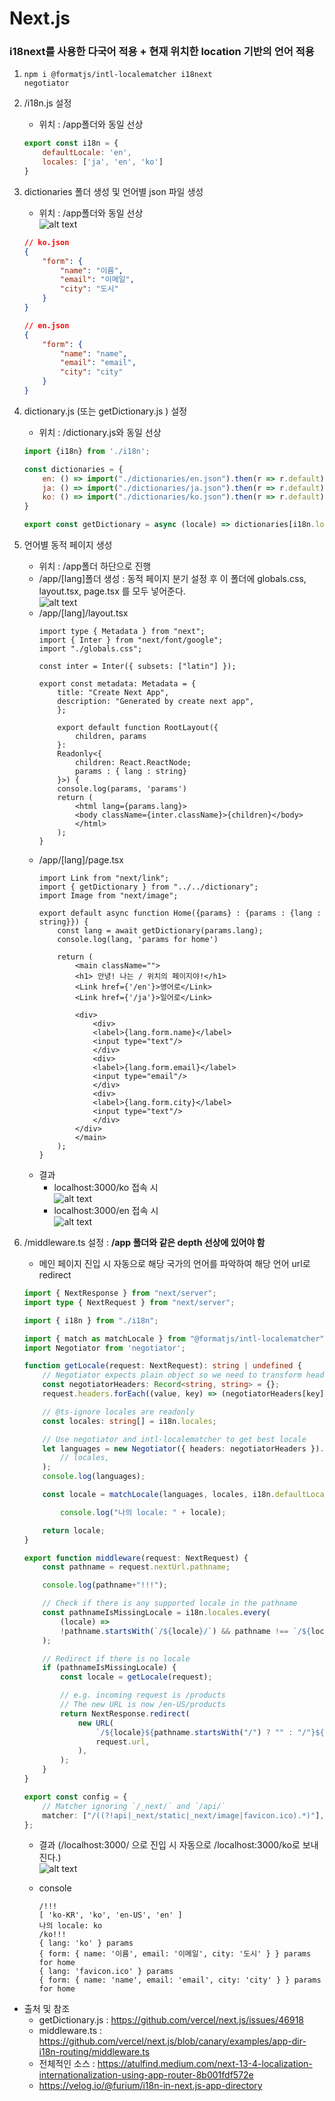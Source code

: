 # Next.js
### i18next를 사용한 다국어 적용 + 현재 위치한 location 기반의 언어 적용
1. <code>npm i @formatjs/intl-localematcher i18next negotiator</code>
2. /i18n.js 설정
    * 위치 : /app폴더와 동일 선상
    ```js
    export const i18n = {
        defaultLocale: 'en',
        locales: ['ja', 'en', 'ko']
    }
    ```
3. dictionaries 폴더 생성 및 언어별 json 파일 생성
    * 위치 : /app폴더와 동일 선상<br/>
    ![alt text](./mdImages/i18next-1.png)
    ```json
    // ko.json
    {
        "form": {
            "name": "이름",
            "email": "이메일",
            "city": "도시"
        }
    }

    // en.json
    {
        "form": {
            "name": "name",
            "email": "email",
            "city": "city"
        }
    }
    ```
4. dictionary.js (또는 getDictionary.js ) 설정
    * 위치 : /dictionary.js와 동일 선상
    ```js
    import {i18n} from './i18n';

    const dictionaries = {
        en: () => import("./dictionaries/en.json").then(r => r.default),
        ja: () => import("./dictionaries/ja.json").then(r => r.default),
        ko: () => import("./dictionaries/ko.json").then(r => r.default),
    }

    export const getDictionary = async (locale) => dictionaries[i18n.locales.includes(locale) ? locale : i18n.defaultLocale]()
    ```
5. 언어별 동적 페이지 생성
    * 위치 : /app폴더 하단으로 진행
    * /app/[lang]폴더 생성 : 동적 페이지 분기 설정 후 이 폴더에 globals.css, layout.tsx, page.tsx 를 모두 넣어준다.<br/>
    ![alt text](./mdImages/i18next-2.png)
    * /app/[lang]/layout.tsx
        ```tsx
        import type { Metadata } from "next";
        import { Inter } from "next/font/google";
        import "./globals.css";

        const inter = Inter({ subsets: ["latin"] });

        export const metadata: Metadata = {
            title: "Create Next App",
            description: "Generated by create next app",
            };

            export default function RootLayout({
                children, params
            }: 
            Readonly<{
                children: React.ReactNode;
                params : { lang : string}
            }>) {
            console.log(params, 'params')
            return (
                <html lang={params.lang}>
                <body className={inter.className}>{children}</body>
                </html>
            );
        }

        ```
    * /app/[lang]/page.tsx 
        ```tsx
        import Link from "next/link";
        import { getDictionary } from "../../dictionary";
        import Image from "next/image";

        export default async function Home({params} : {params : {lang : string}}) {
            const lang = await getDictionary(params.lang);
            console.log(lang, 'params for home')

            return (
                <main className="">
                <h1> 안녕! 나는 / 위치의 페이지야!</h1>
                <Link href={'/en'}>영어로</Link>
                <Link href={'/ja'}>일어로</Link>

                <div>
                    <div>
                    <label>{lang.form.name}</label>
                    <input type="text"/>
                    </div>
                    <div>
                    <label>{lang.form.email}</label>
                    <input type="email"/>
                    </div>
                    <div>
                    <label>{lang.form.city}</label>
                    <input type="text"/>
                    </div>
                </div>
                </main>
            );
        }

        ```
    * 결과 
        * localhost:3000/ko 접속 시<br/>
            ![alt text](./mdImages/i18next-3.png)
        * localhost:3000/en 접속 시<br/>
            ![alt text](./mdImages/i18next-4.png)

6. /middleware.ts 설정 : **/app 폴더와 같은 depth 선상에 있어야 함**
    * 메인 페이지 진입 시 자동으로 해당 국가의 언어를 파악하여 해당 언어 url로 redirect
    ```ts
    import { NextResponse } from "next/server";
    import type { NextRequest } from "next/server";

    import { i18n } from "./i18n";

    import { match as matchLocale } from "@formatjs/intl-localematcher";
    import Negotiator from 'negotiator';

    function getLocale(request: NextRequest): string | undefined {
        // Negotiator expects plain object so we need to transform headers
        const negotiatorHeaders: Record<string, string> = {};
        request.headers.forEach((value, key) => (negotiatorHeaders[key] = value));

        // @ts-ignore locales are readonly
        const locales: string[] = i18n.locales;

        // Use negotiator and intl-localematcher to get best locale
        let languages = new Negotiator({ headers: negotiatorHeaders }).languages(
            // locales,
        );
        console.log(languages);

        const locale = matchLocale(languages, locales, i18n.defaultLocale);

            console.log("나의 locale: " + locale);

        return locale;
    }

    export function middleware(request: NextRequest) {
        const pathname = request.nextUrl.pathname;

        console.log(pathname+"!!!");

        // Check if there is any supported locale in the pathname
        const pathnameIsMissingLocale = i18n.locales.every(
            (locale) =>
            !pathname.startsWith(`/${locale}/`) && pathname !== `/${locale}`,
        );

        // Redirect if there is no locale
        if (pathnameIsMissingLocale) {
            const locale = getLocale(request);

            // e.g. incoming request is /products
            // The new URL is now /en-US/products
            return NextResponse.redirect(
                new URL(
                    `/${locale}${pathname.startsWith("/") ? "" : "/"}${pathname}`,
                    request.url,
                ),
            );
        }
    }

    export const config = {
        // Matcher ignoring `/_next/` and `/api/`
        matcher: ["/((?!api|_next/static|_next/image|favicon.ico).*)"],
    };
    ```


    * 결과 (/localhost:3000/ 으로 진입 시 자동으로 /localhost:3000/ko로 보내진다.)<br/>
        ![alt text](./mdImages/i18next-5.png)

    * console
        ```console
        /!!!
        [ 'ko-KR', 'ko', 'en-US', 'en' ]
        나의 locale: ko
        /ko!!!
        { lang: 'ko' } params
        { form: { name: '이름', email: '이메일', city: '도시' } } params for home
        { lang: 'favicon.ico' } params
        { form: { name: 'name', email: 'email', city: 'city' } } params for home
        ```

* 출처 및 참조 
    * getDictionary.js : https://github.com/vercel/next.js/issues/46918
    * middleware.ts : https://github.com/vercel/next.js/blob/canary/examples/app-dir-i18n-routing/middleware.ts
    * 전체적인 소스 : https://atulfind.medium.com/next-13-4-localization-internationalization-using-app-router-8b001fdf572e
    * https://velog.io/@furium/i18n-in-next.js-app-directory